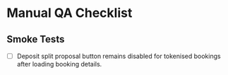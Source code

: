 # Manual QA Checklist

## Smoke Tests
- [ ] Deposit split proposal button remains disabled for tokenised bookings after loading booking details.
